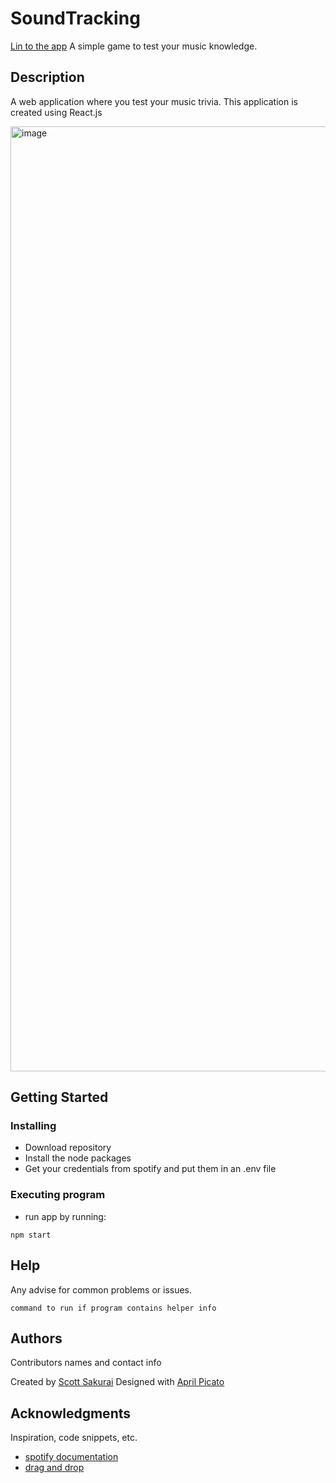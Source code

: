 # SoundTracking

[Lin to the app](https://soundtracking.xyz/)
A simple game to test your music knowledge.

## Description
A web application where you test your music trivia. This application is created using React.js

<img width="1512" alt="image" src="https://github.com/scottsak/soundtracking/assets/48599109/61ec0e1d-5c61-4f22-9a4b-4336ce2cec11">

## Getting Started

### Installing

* Download repository
* Install the node packages
* Get your credentials from spotify and put them in an .env file

### Executing program

* run app by running:
```
npm start
```

## Help

Any advise for common problems or issues.
```
command to run if program contains helper info
```

## Authors

Contributors names and contact info

Created by [Scott Sakurai](https://scottsakurai.com/)
Designed with [April Picato](https://ok4pril.com/)

## Acknowledgments

Inspiration, code snippets, etc.
* [spotify documentation](https://developer.spotify.com/documentation/web-api)
* [drag and drop](https://www.npmjs.com/package/react-beautiful-dnd)
